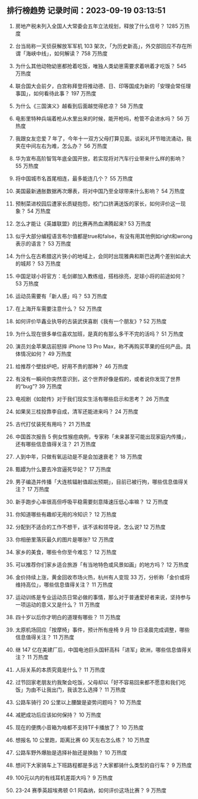 
## 排行榜趋势 记录时间：2023-09-19 03:13:51
  
  1. 房地产税未列入全国人大常委会五年立法规划，释放了什么信号？ 1285 万热度
    
  2. 台当局称一天侦获解放军军机 103 架次，「为历史新高」，外交部回应不存在所谓「海峡中线」，如何解读？ 758 万热度
    
  3. 为什么其他动物幼崽都抢着吃饭，唯独人类幼崽需要求着哄着才吃饭？ 545 万热度
    
  4. 联合国大会前夕，白宫称拜登将推动德、日、印等国成为新的「安理会常任理事国」，如何看待此事？ 197 万热度
    
  5. 为什么《三国演义》越看到后面越觉得悲凉？ 58 万热度
    
  6. 电影里特种兵端着枪从水里出来的时候，能开枪吗，枪管不会进水吗？ 56 万热度
    
  7. 我跟女友恋爱 7 年了，今年十一双方父母打算见面。谈彩礼环节暗流涌动，我夹在中间左右为难，怎么办？ 56 万热度
    
  8. 华为宣布高阶智驾年底全国开放，若实现将对汽车行业带来什么样的影响？ 55 万热度
    
  9. 将中国城市名首尾相连，最多能连几个？ 55 万热度
    
  10. 美国最新通胀数据再次爆表，将对中国乃至全球带来什么影响？ 54 万热度
    
  11. 预制菜进校园后遭家长质疑抱怨，校门口挤满送饭的家长，如何评价这一现象？ 54 万热度
    
  12. 怎么才能让《英雄联盟》的比赛再热血沸腾起来? 53 万热度
    
  13. 似乎大部分编程语言布尔值都是true和false，有没有用其他例如right和wrong表示的语言？ 53 万热度
    
  14. 为什么在古希腊这片狭小的地域上，会同时出现雅典和斯巴达两个差别如此大的城邦？ 53 万热度
    
  15. 中国足球小将官方：毛剑卿加入教练组，搭档徐亮，足球小将的前途如何？ 53 万热度
    
  16. 运动员需要有「新人感」吗？ 53 万热度
    
  17. 在上海开车需要注意什么？ 52 万热度
    
  18. 如何评价毕鑫业执导的古装武侠喜剧《我有一个朋友》? 52 万热度
    
  19. 为什么现在很多单位喜欢加班，是真的有那么多干不完的活吗？ 51 万热度
    
  20. 演员刘金苹果店前怒摔 iPhone 13 Pro Max，称不再购买苹果的任何产品，具体情况如何？ 49 万热度
    
  21. 给推荐个壁挂炉吧，好用不贵的那种？ 46 万热度
    
  22. 有没有一瞬间你突然意识到，这个世界好像是假的，或者说你发现了世界的“bug”? 39 万热度
    
  23. 电视剧《如懿传》对于我们现实生活有哪些启示和思考？ 26 万热度
    
  24. 如果吴三桂投靠李自成，清军还能进来吗？ 24 万热度
    
  25. 古代打仗装死有用吗？ 21 万热度
    
  26. 中国首次报告 5 例女性猴痘病例，专家称「未来甚至可能出现家庭内传播」，还有哪些信息值得关注？ 21 万热度
    
  27. 人到中年，只做有氧运动是不是会加速衰老？ 18 万热度
    
  28. 甄嬛为什么要去冷宫逼死华妃？ 17 万热度
    
  29. 男子编造并传播「大连核辐射值超出预期」，目前已被行拘，哪些信息值得关注？ 17 万热度
    
  30. 新手跑步心率很高但呼吸平稳需要刻意降速压低心率嘛？ 12 万热度
    
  31. 你知道哪些有趣却无用的冷知识？ 12 万热度
    
  32. 分配到不适合的工作不想干，该不该和领导说，怎么说? 12 万热度
    
  33. 你相册里落灰最久的图片是哪张? 12 万热度
    
  34. 家乡的美食，哪些令你至今难忘？ 12 万热度
    
  35. 可以推荐你们家乡适合旅游「有当地特色或风景如画」的地方吗？ 12 万热度
    
  36. 金价持续上涨，黄金回收市场火热，杭州有人变现 33 万，分析称「金价或将维持高位」，哪些信息值得关注？ 11 万热度
    
  37. 运动训练是专业运动员日常必做的事情，那么对于普通爱好者来说，坚持参与一项运动的意义又是什么？ 11 万热度
    
  38. 四十岁以后你才明白的道理有哪些？ 11 万热度
    
  39. 太原机场回应「按摩椅」事件，预计所有座椅 9 月 19 日凌晨完成调整，哪些信息值得关注？ 11 万热度
    
  40. 继 147 亿在美建厂后，中国电池巨头国轩高科「进军」欧洲，哪些信息值得关注？ 11 万热度
    
  41. 人际关系的本质究竟是什么？ 11 万热度
    
  42. 过节回家老朋友约我聚会吃饭，父母却以「好不容易回来都不愿意和我们吃饭」为由不让我出门，我该怎么选择？ 11 万热度
    
  43. 公路车骑行 20 公里以上腰酸是姿势问题吗？ 10 万热度
    
  44. 减肥成功后应该如何保持？ 10 万热度
    
  45. 现在的便携小音箱为啥都不支持TF卡播放了？ 10 万热度
    
  46. 想报名 10 公里跑，距离比赛 60 天左右怎么练？ 10 万热度
    
  47. 公路车野外爆胎是选择补胎还是换胎？ 10 万热度
    
  48. 想问下大家骑车上下班路程都是多远？大家都骑什么类型的自行车？ 9 万热度
    
  49. 100元以内的有线耳机差距大吗？ 9 万热度
    
  50. 23-24 赛季英超埃弗顿 0:1 阿森纳，如何评价这场比赛？ 9 万热度
    